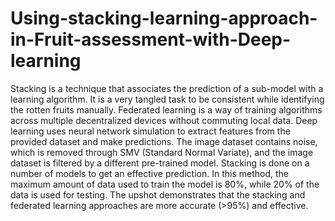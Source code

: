 # Using-stacking-learning-approach-in-Fruit-assessment-with-Deep-learning

Stacking is a technique that associates the prediction of a sub-model with a learning algorithm. It is a very tangled task to be consistent while identifying the rotten fruits manually. Federated learning is a way of training algorithms across multiple decentralized devices without commuting local data. Deep learning uses neural network simulation to extract features from the provided dataset and make predictions. The image dataset contains noise, which is removed through SMV (Standard Normal Variate), and the image dataset is filtered by a different pre-trained model. Stacking is done on a number of models to get an effective prediction. In this method, the maximum amount of data used to train the model is 80%, while 20% of the data is used for testing. The upshot demonstrates that the stacking and federated learning approaches are more accurate (>95%) and effective.
